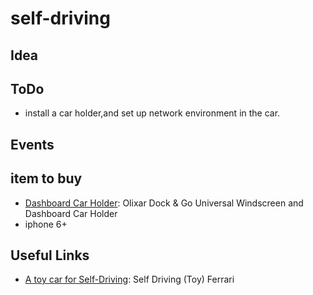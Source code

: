 # self-driving

## Idea

## ToDo
* install a car holder,and set up network environment in the car.

## Events

## item to buy
* [Dashboard Car Holder](https://www.mobilefun.co.uk/olixar-dock-go-universal-windscreen-and-dashboard-car-holder-47851): Olixar Dock & Go Universal Windscreen and Dashboard Car Holder
* iphone 6+

## Useful Links

* [A toy car for Self-Driving](https://github.com/RyanZotti/Self-Driving-Car ): Self Driving (Toy) Ferrari
